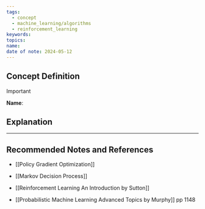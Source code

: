 ```yaml
---
tags:
  - concept
  - machine_learning/algorithms
  - reinforcement_learning
keywords: 
topics: 
name: 
date of note: 2024-05-12
---
```


## Concept Definition

>[!important]
>**Name**: 



## Explanation





-----------
##  Recommended Notes and References


- [[Policy Gradient Optimization]]
- [[Markov Decision Process]]


- [[Reinforcement Learning An Introduction by Sutton]]
- [[Probabilistic Machine Learning Advanced Topics by Murphy]] pp 1148
